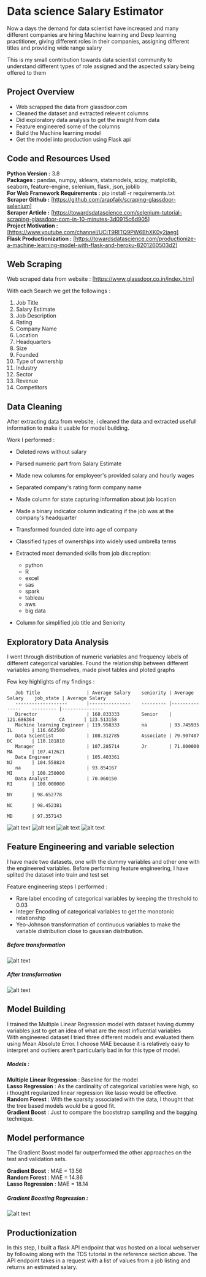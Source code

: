# Data science Salary Estimator
Now a days the demand for data scientist have increased and many different companies are hiring Machine learning and Deep learning practitioner, giving different roles in their companies, assigning different titles and providing wide range salary

This is my small contribution towards data scientist community to understand different types of role assigned and the aspected salary being offered to them

## Project Overview

* Web scrapped the data from glassdoor.com
* Cleaned the dataset and extracted relevent columns
* Did exploratory data analysis to get the insight from data
* Feature engineered some of the columns 
* Build the Machine learning model 
* Get the model into production using Flask api

## Code and Resources Used
  **Python Version :** 3.8  
  **Packages :** pandas, numpy, sklearn, statsmodels, scipy, matplotlib, seaborn, feature-engine, selenium, flask, json, joblib  
  **For Web Framework Requirements :** pip install -r requirements.txt  
  **Scraper Github :** [https://github.com/arapfaik/scraping-glassdoor-selenium]  
  **Scraper Article :** [https://towardsdatascience.com/selenium-tutorial-scraping-glassdoor-com-in-10-minutes-3d0915c6d905]  
  **Project Motivation :** [https://www.youtube.com/channel/UCiT9RITQ9PW6BhXK0y2jaeg]  
  **Flask Productionization :** [https://towardsdatascience.com/productionize-a-machine-learning-model-with-flask-and-heroku-8201260503d2]  
## Web Scraping 
  Web scraped data from website : [https://www.glassdoor.co.in/index.htm]  
  
  With each Search we get the followings :  
  1. Job Title 
  2. Salary Estimate
  3. Job Description
  4. Rating
  5. Company Name
  6. Location
  7. Headquarters
  8. Size
  9. Founded
  10. Type of ownership
  11. Industry
  12. Sector
  13. Revenue
  14. Competitors
  ## Data Cleaning 
  After extracting data from website, i cleaned the data and extracted usefull information to make it usable for model building.  
  
  Work I performed :
  * Deleted rows without salary
  * Parsed numeric part from Salary Estimate
  * Made new columns for employeer's provided salary and hourly wages 
  * Separated company's rating form company name
  * Made column for state capturing information about job location
  * Made a binary indicator column indicating if the job was at the company's headquarter
  * Transformed founded date into age of company
  * Classified types of ownerships into widely used umbrella terms
  * Extracted most demanded skills from job discreption:
  
     * python
     * R
     * excel 
     * sas
     * spark
     * tableau
     * aws
     * big data
   
   * Column for simplified job title and Seniority
   ## Exploratory Data Analysis
   I went through distribution of numeric variables and frequency labels of different categorical variables. Found the relationship between different variables among themselves, made pivot tables and ploted graphs 
   
   Few key highlights of my findings :
     
       Job Title                 | Average Salary    seniority | Average Salary    job_state | Average Salary
       -------------------       |---------------    --------- |---------------    --------- |---------------
       Director                  | 168.833333        Senior    | 121.686364         CA       | 123.513158
       Machine learning Engineer | 119.958333        na        | 93.745935          IL       | 116.662500 
       Data Scientist            | 108.312785        Associate | 79.907407          DC       | 110.181818
       Manager                   | 107.285714        Jr        | 71.000000          MA       | 107.412621
       Data Engineer             | 105.403361                                       NJ       | 104.558824  
       na                        | 93.854167                                        MI       | 100.250000
       Data Analyst              | 70.060150                                        RI       | 100.000000
                                                                                    NY       | 98.652778     
                                                                                    NC       | 98.452381
                                                                                    MD       | 97.357143

![alt text](pic/industry_vs_avg_sal_med.png)
![alt text](pic/job_state.png)
![alt text](pic/corr.png)
![alt text](pic/rating.png)

## Feature Engineering and variable selection

I have made two datasets, one with the dummy variables and other one with the engineered variables.
Before performing feature engineering, I have splited the dataset into train and test set  

Feature engineering steps I performed :
* Rare label encoding of categorical variables by keeping the threshold to 0.03  
* Integer Encoding of categorical variables to get the monotonic relationship  
* Yeo-Johnson transformation of continuous variables to make the variable distribution close to gaussian distribution.   


##### Before transformation
![alt text](https://github.com/prashantlal56/data_science_salary_estimator/blob/master/pic/company%20age%20before%20transformation.png)
##### After transformation
![alt text](https://github.com/prashantlal56/data_science_salary_estimator/blob/master/pic/company%20age%20after%20transformation.png)

## Model Building
I trained the Multiple Linear Regression model with dataset having dummy variables just to get an idea of what are the most influential variables  
With engineered dataset I tried three different models and evaluated them using Mean Absolute Error. I choose MAE because it is relatively easy to interpret and outliers aren’t particularly bad in for this type of model.

##### Models :
**Multiple Linear Regression** : Baseline for the model  
**Lasso Regression** : As the cardinality of categorical variables were high, so i thought regularized linear regression like lasso would be effective.  
**Random Forest** : With the sparsity associated with the data, I thought that the tree based models would be a good fit.  
**Gradient Boost** : Just to compare the booststrap sampling and the bagging technique. 

## Model performance
The Gradient Boost model far outperformed the other approaches on the test and validation sets.

**Gradient Boost** : MAE = 13.56  
**Random Forest** : MAE = 14.86  
**Lasso Regression** : MAE = 18.14 

##### Gradient Boosting Regression :
![alt text](pic/gbr.png)

## Productionization

In this step, I built a flask API endpoint that was hosted on a local webserver by following along with the TDS tutorial in the reference section above. The API endpoint takes in a request with a list of values from a job listing and returns an estimated salary.
